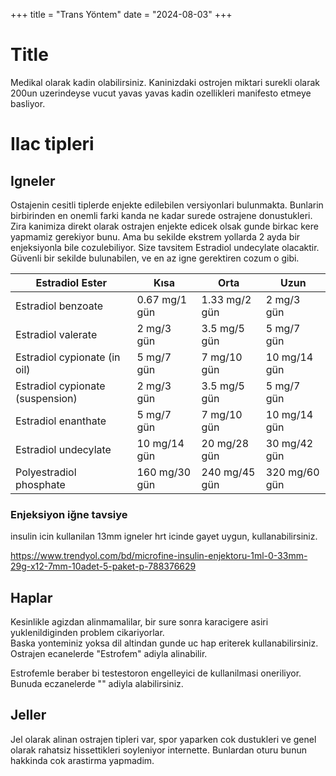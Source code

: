 +++
title = "Trans Yöntem"
date = "2024-08-03"
+++

# Title

Medikal olarak kadin olabilirsiniz.
Kaninizdaki ostrojen miktari surekli olarak 200un uzerindeyse vucut yavas yavas kadin ozellikleri manifesto etmeye basliyor.


# Ilac tipleri

## Igneler

Ostajenin cesitli tiplerde enjekte edilebilen versiyonlari bulunmakta.
Bunlarin birbirinden en onemli farki kanda ne kadar surede ostrajene donustukleri.
Zira kanimiza direkt olarak ostrajen enjekte edicek olsak gunde birkac kere yapmamiz gerekiyor bunu.
Ama bu sekilde ekstrem yollarda 2 ayda bir enjeksiyonla bile cozulebiliyor.
Size tavsitem Estradiol undecylate olacaktir. Güvenli bir sekilde bulunabilen, ve en az igne gerektiren cozum o gibi.


| Estradiol Ester                  | Kısa            | Orta          | Uzun           |
|----------------------------------|-----------------|---------------|----------------|
| Estradiol benzoate               | 0.67 mg/1 gün	  | 1.33 mg/2 gün | 2 mg/3 gün     |
| Estradiol valerate               | 2 mg/3 gün      | 3.5 mg/5 gün  | 5 mg/7 gün     |
| Estradiol cypionate (in oil)     | 5 mg/7 gün      | 7 mg/10 gün   | 10 mg/14 gün   |
| Estradiol cypionate (suspension) | 2 mg/3 gün      | 3.5 mg/5 gün  | 5 mg/7 gün     |
| Estradiol enanthate              | 5 mg/7 gün      | 7 mg/10 gün   | 10 mg/14 gün   |
| Estradiol undecylate             | 10 mg/14 gün    | 20 mg/28 gün  | 30 mg/42 gün   |
| Polyestradiol phosphate          | 160 mg/30 gün	  | 240 mg/45 gün | 320 mg/60 gün  |


### Enjeksiyon iğne tavsiye

insulin icin kullanilan 13mm igneler hrt icinde gayet uygun, kullanabilirsiniz.

https://www.trendyol.com/bd/microfine-insulin-enjektoru-1ml-0-33mm-29g-x12-7mm-10adet-5-paket-p-788376629

## Haplar

Kesinlikle agizdan alinmamalilar, bir sure sonra karacigere asiri yuklenildiginden problem cikariyorlar. \
Baska yonteminiz yoksa dil altindan gunde uc hap eriterek kullanabilirsiniz. \
Ostrajen ecanelerde "Estrofem" adiyla alinabilir.

Estrofemle beraber bi testestoron engelleyici de kullanilmasi oneriliyor. \
Bunuda eczanelerde "" adiyla alabilirsiniz.

## Jeller

Jel olarak alinan ostrajen tipleri var, 
spor yaparken cok dustukleri ve genel olarak rahatsiz hissettikleri soyleniyor internette.
Bunlardan oturu bunun hakkinda cok arastirma yapmadim.

